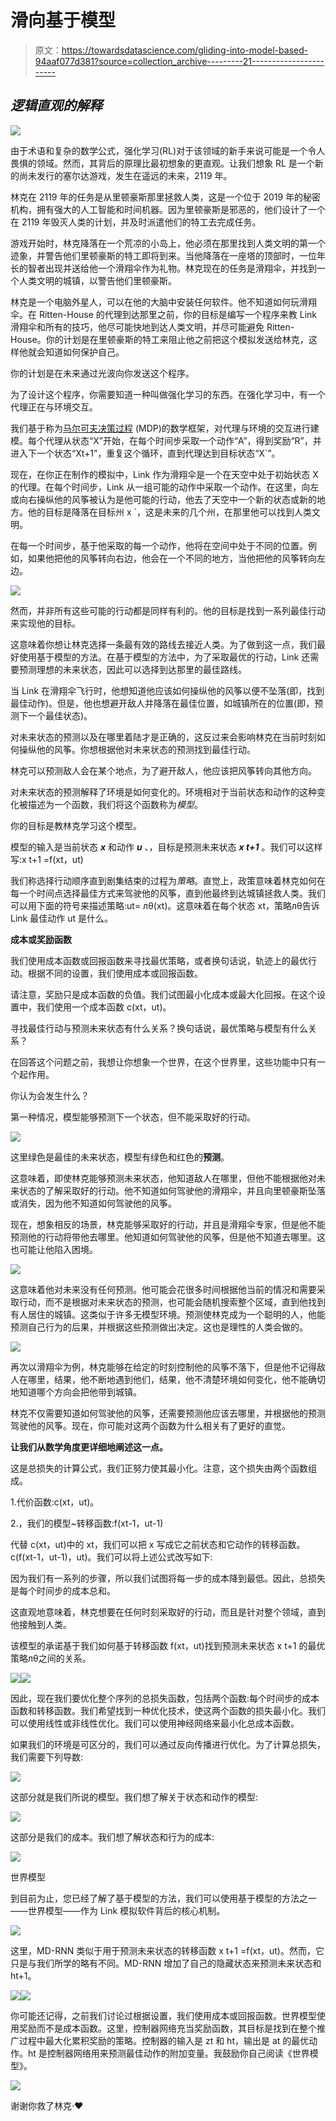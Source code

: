 # 滑向基于模型

> 原文：<https://towardsdatascience.com/gliding-into-model-based-94aaf077d381?source=collection_archive---------21----------------------->

## *逻辑直观的解释*

![](img/51ebb6cd593db70449735f7006b711d9.png)

由于术语和复杂的数学公式，强化学习(RL)对于该领域的新手来说可能是一个令人畏惧的领域。然而，其背后的原理比最初想象的更直观。让我们想象 RL 是一个新的尚未发行的塞尔达游戏，发生在遥远的未来，2119 年。

林克在 2119 年的任务是从里顿豪斯那里拯救人类，这是一个位于 2019 年的秘密机构，拥有强大的人工智能和时间机器。因为里顿豪斯是邪恶的，他们设计了一个在 2119 年毁灭人类的计划，并及时派遣他们的特工去完成任务。

游戏开始时，林克降落在一个荒凉的小岛上，他必须在那里找到人类文明的第一个迹象，并警告他们里顿豪斯的特工即将到来。当他降落在一座塔的顶部时，一位年长的智者出现并送给他一个滑翔伞作为礼物。林克现在的任务是滑翔伞，并找到一个人类文明的城镇，以警告他们里顿豪斯。

林克是一个电脑外星人，可以在他的大脑中安装任何软件。他不知道如何玩滑翔伞。在 Ritten-House 的代理到达那里之前，你的目标是编写一个程序来教 Link 滑翔伞和所有的技巧，他尽可能快地到达人类文明，并尽可能避免 Ritten-House。你的计划是在里顿豪斯的特工来阻止他之前把这个模拟发送给林克，这样他就会知道如何保护自己。

你的计划是在未来通过光波向你发送这个程序。

为了设计这个程序，你需要知道一种叫做强化学习的东西。在强化学习中，有一个代理正在与环境交互。

我们基于称为[马尔可夫决策过程](https://en.wikipedia.org/wiki/Markov_decision_process) (MDP)的数学框架，对代理与环境的交互进行建模。每个代理从状态“X”开始，在每个时间步采取一个动作“A”，得到奖励“R”，并进入下一个状态“Xt+1”，重复这个循环，直到代理达到目标状态“X`”。

现在，在你正在制作的模拟中，Link 作为滑翔伞是一个在天空中处于初始状态 X 的代理。在每个时间步，Link 从一组可能的动作中采取一个动作。在这里，向左或向右操纵他的风筝被认为是他可能的行动，他去了天空中一个新的状态或新的地方。他的目标是降落在目标州 x `，这是未来的几个州，在那里他可以找到人类文明。

在每一个时间步，基于他采取的每一个动作，他将在空间中处于不同的位置。例如，如果他把他的风筝转向右边，他会在一个不同的地方，当他把他的风筝转向左边。

![](img/f1b2226dbee7cc4d7684bd6b3617b2cc.png)

然而，并非所有这些可能的行动都是同样有利的。他的目标是找到一系列最佳行动来实现他的目标。

这意味着你想让林克选择一条最有效的路线去接近人类。为了做到这一点，我们最好使用基于模型的方法。在基于模型的方法中，为了采取最优的行动，Link 还需要预测理想的未来状态，因此可以选择到达那里的最佳路线。

当 Link 在滑翔伞飞行时，他想知道他应该如何操纵他的风筝以便不坠落(即，找到最佳动作)。但是，他也想避开敌人并降落在最佳位置，如城镇所在的位置(即，预测下一个最佳状态)。

对未来状态的预测以及在哪里着陆才是正确的，这反过来会影响林克在当前时刻如何操纵他的风筝。你想根据他对未来状态的预测找到最佳行动。

林克可以预测敌人会在某个地点，为了避开敌人，他应该把风筝转向其他方向。

对未来状态的预测解释了环境是如何变化的。环境相对于当前状态和动作的这种变化被描述为一个函数，我们将这个函数称为*模型*。

你的目标是教林克学习这个模型。

模型的输入是当前状态 ***x*** 和动作 ***u*** 、，目标是预测未来状态 ***x t+1*** 。我们可以这样写:x t+1 =f(xt，ut)

我们称选择行动顺序直到剧集结束的过程为*策略*。直觉上，政策意味着林克如何在每一个时间点选择最佳方式来驾驶他的风筝，直到他最终到达城镇拯救人类。我们可以用下面的符号来描述策略:ut= лθ(xt)。这意味着在每个状态 xt，策略лθ告诉 Link 最佳动作 ut 是什么。

**成本或奖励函数**

我们使用成本函数或回报函数来寻找最优策略，或者换句话说，轨迹上的最优行动。根据不同的设置，我们使用成本或回报函数。

请注意，奖励只是成本函数的负值。我们试图最小化成本或最大化回报。在这个设置中，我们使用一个成本函数 c(xt，ut)。

寻找最佳行动与预测未来状态有什么关系？换句话说，最优策略与模型有什么关系？

在回答这个问题之前，我想让你想象一个世界，在这个世界里，这些功能中只有一个起作用。

你认为会发生什么？

第一种情况，模型能够预测下一个状态，但不能采取好的行动。

![](img/e547851e7787baa927e0fe63a2ba63ff.png)

这里绿色是最佳的未来状态，模型有绿色和红色的**预测**。

这意味着，即使林克能够预测未来状态，他知道敌人在哪里，但他不能根据他对未来状态的了解采取好的行动。他不知道如何驾驶他的滑翔伞，并且向里顿豪斯坠落或消失，因为他不知道如何驾驶他的风筝。

现在，想象相反的场景，林克能够采取好的行动，并且是滑翔伞专家，但是他不能预测他的行动将带他去哪里。他知道如何驾驶他的风筝，但是他不知道去哪里。这也可能让他陷入困境。

![](img/ca0167adeef72d20604e59ba5591b46a.png)

这意味着他对未来没有任何预测。他可能会花很多时间根据他当前的情况和需要采取行动，而不是根据对未来状态的预测，也可能会随机搜索整个区域，直到他找到有人居住的城镇。这类似于许多无模型环境。预测使林克成为一个聪明的人，他能预测自己行为的后果，并根据这些预测做出决定。这也是理性的人类会做的。

![](img/2d7bd538ed63bb135ec1ab19bb211fb9.png)

再次以滑翔伞为例，林克能够在给定的时刻控制他的风筝不落下，但是他不记得敌人在哪里，结果，他不断地遇到他们，结果，他不清楚环境如何变化，他不能确切地知道哪个方向会把他带到城镇。

林克不仅需要知道如何驾驶他的风筝，还需要预测他应该去哪里，并根据他的预测驾驶他的风筝。现在，你可能对这两个函数为什么相关有了更好的直觉。

**让我们从数学角度更详细地阐述这一点。**

这是总损失的计算公式，我们正努力使其最小化。注意，这个损失由两个函数组成。

1.代价函数:c(xt，ut)。

2.，我们的模型~转移函数:f(xt-1，ut-1)

代替 c(xt，ut)中的 xt，我们可以把 x 写成它之前状态和它动作的转移函数。c(f(xt-1，ut-1)，ut)。我们可以将上述公式改写如下:

因为我们有一系列的步骤，所以我们试图将每一步的成本降到最低。因此，总损失是每个时间步的成本总和。

这直观地意味着，林克想要在任何时刻采取好的行动，而且是针对整个领域，直到他接触到人类。

该模型的承诺基于我们如何基于转移函数 f(xt，ut)找到预测未来状态 x t+1 的最优策略лθ之间的关系。

![](img/0f8ddf4e92e0b42a1859364a9a5a7ef6.png)![](img/81ee0b28c5154c8a8343796e41045acf.png)

因此，现在我们要优化整个序列的总损失函数，包括两个函数:每个时间步的成本函数和转移函数。我们希望找到一种优化技术，使这两个函数的损失最小化。我们可以使用线性或非线性优化。我们可以使用神经网络来最小化总成本函数。

如果我们的环境是可区分的，我们可以通过反向传播进行优化。为了计算总损失，我们需要下列导数:

![](img/e0ce2890820b5f36b3897e876789b158.png)

这部分就是我们所说的模型。我们想了解关于状态和动作的模型:

![](img/fbc2f29e64362b1bbeb0a5609b6bd8d4.png)

这部分是我们的成本。我们想了解状态和行为的成本:

![](img/259aff2494927b3d0f4e9b1176c81145.png)

世界模型

到目前为止，您已经了解了基于模型的方法，我们可以使用基于模型的方法之一——世界模型——作为 Link 模拟软件背后的核心机制。

![](img/3fd0fed78b13609a32cd1ede629d1fcf.png)

这里，MD-RNN 类似于用于预测未来状态的转移函数 x t+1 =f(xt，ut)。然而，它只是与我们所学的略有不同。MD-RNN 增加了自己的隐藏状态来预测未来状态和 ht+1。

![](img/946c78daa2227fc8d3e18aaf3171cda8.png)![](img/f5600f961f290d512181dc69728966a0.png)

你可能还记得，之前我们讨论过根据设置，我们使用成本或回报函数。世界模型使用奖励而不是成本函数。这里，控制器网络充当奖励函数，其目标是找到在整个推广过程中最大化累积奖励的策略。控制器的输入是 zt 和 ht，输出是 at 的最优动作。ht 是控制器网络用来预测最佳动作的附加变量。我鼓励你自己阅读《世界模型》。

![](img/728dea4288461c631018a677dd8b9ffc.png)

谢谢你救了林克·❤